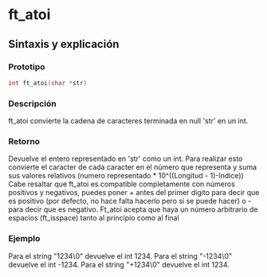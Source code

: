 # ft\_atoi
## Sintaxis y explicación
### Prototipo
```c
int ft_atoi(char *str)
```
### Descripción
ft\_atoi convierte la cadena de caracteres terminada en null 'str' en un int.

### Retorno
Devuelve el entero representado en 'str' como un int.
Para realizar esto convierte el caracter de cada caracter en el número que representa y suma sus valores relativos (numero representado * 10^((Longitud - 1)-Indice))
Cabe resaltar que ft\_atoi es compatible completamente con números positivos y negativos, puedes poner + antes del primer digito para decir que es positivo (por defecto, no hace falta hacerlo pero si se puede hacer) o - para decir que es negativo.
Ft\_atoi acepta que haya un número arbitrario de espacios (ft\_isspace) tanto al principio como al final
### Ejemplo
Para el string "1234\0" devuelve el int 1234.
Para el string "-1234\0" devuelve el int -1234.
Para el string "+1234\0" devuelve el int 1234.
